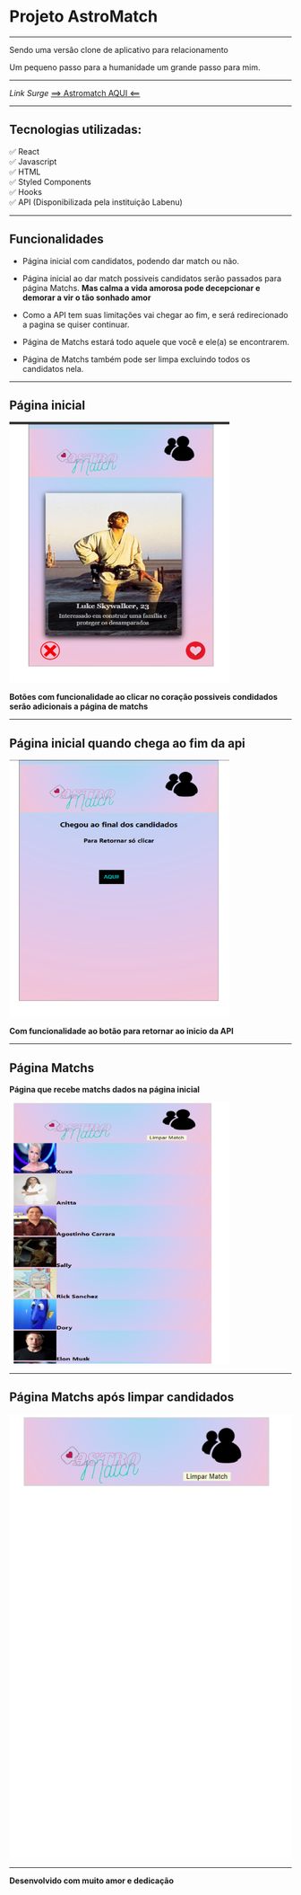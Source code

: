 <h1>Projeto AstroMatch</h1>

---
<p>Sendo uma versão clone de aplicativo para relacionamento</p>
<p>Um pequeno passo para a humanidade um grande passo para mim.</p>

---


*Link Surge*
[==> Astromatch AQUI <==](http://erratic-vegetable.surge.sh/)

---
## Tecnologias utilizadas:

✅ React</br>
✅ Javascript</br>
✅ HTML</br>
✅ Styled Components</br>
✅ Hooks</br>
✅ API (Disponibilizada pela instituição Labenu)</br>

---

## Funcionalidades

- Página inicial com candidatos, podendo dar match ou não.

- Página inicial ao dar match possiveis candidatos serão passados para página Matchs. **Mas calma a vida amorosa pode decepcionar e demorar a vir o tão sonhado amor**

- Como a API tem suas limitações vai chegar ao fim, e será redirecionado a pagina se quiser continuar.

- Página de Matchs estará todo aquele que você e ele(a) se encontrarem.

- Página de Matchs também pode ser limpa excluindo todos os candidatos nela.

---

## Página inicial
![](./astromatch/src/imagens/pagInicials.png)

**<p>Botões com funcionalidade ao clicar no coração possiveis condidados serão adicionais a página de matchs</p>**


---
## Página inicial quando chega ao fim da api

![](./astromatch/src/imagens/pagFimApis.png)

**<p> Com funcionalidade ao botão para retornar ao inicio da API</p>**

---

## Página Matchs

**<p>Página que recebe matchs dados na página inicial</p>**

![](./astromatch/src/imagens/pagMatchss.png)

---

## Página Matchs após limpar candidados
![](./astromatch/src/imagens/pagClear.png)

--- 

**Desenvolvido com muito amor e dedicação**
